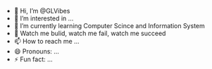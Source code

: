 - 👋 Hi, I’m @GLVibes
- 👀 I’m interested in ...
- 🌱 I’m currently learning Computer Scince and Information System
- 💞️ Watch me bulid, watch me fail, watch me succeed
- 📫 How to reach me ...
- 😄 Pronouns: ...
- ⚡ Fun fact: ...

<!---
GLVibes/GLVibes is a ✨ special ✨ repository because its `README.md` (this file) appears on your GitHub profile.
You can click the Preview link to take a look at your changes.
--->
